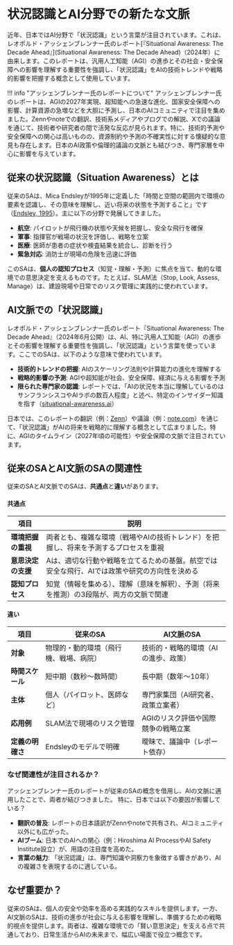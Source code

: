 # 状況認識とAI分野での新たな文脈
近年、日本ではAI分野で「状況認識」という言葉が注目されています。これは、レオポルド・アッシェンブレンナー氏のレポート[『Situational Awareness: The Decade Ahead』](Situational Awareness: The Decade Ahead)（2024年）に由来します。このレポートは、汎用人工知能（AGI）の進歩とその社会・安全保障への影響を理解する重要性を強調し、「状況認識」をAIの技術トレンドや戦略的影響を把握する概念として使用しています。

!!! info "アッシェンブレンナー氏のレポートについて"
    アッシェンブレンナー氏のレポートは、AGIの2027年実現、超知能への急速な進化、国家安全保障への影響、計算資源の急増などを大胆に予測し、日本のAIコミュニティで注目を集めました。Zennやnoteでの翻訳、技術系メディアやブログでの解説、Xでの議論を通じて、技術者や研究者の間で活発な反応が見られます。特に、技術的予測や安全保障への関心は高いものの、資源制約や予測の不確実性に対する懐疑的な意見も存在します。日本のAI政策や倫理的議論の文脈とも結びつき、専門家層を中心に影響を与えています。

## 従来の状況認識（Situation Awareness）とは
従来のSAは、Mica Endsleyが1995年に定義した「時間と空間の範囲内で環境の要素を認識し、その意味を理解し、近い将来の状態を予測すること」です（[Endsley, 1995](https://journals.sagepub.com/doi/10.1518/001872095779049543)）。主に以下の分野で発展してきました。

- **航空**: パイロットが飛行機の状態や天候を把握し、安全な飛行を確保
- **軍事**: 指揮官が戦場の状況を評価し、戦略を立案
- **医療**: 医師が患者の症状や検査結果を統合し、診断を行う
- **緊急対応**: 消防士が現場の危険を迅速に評価

このSAは、**個人の認知プロセス**（知覚・理解・予測）に焦点を当て、動的な環境での意思決定を支えるものです。たとえば、SLAM法（Stop, Look, Assess, Manage）は、建設現場や日常でのリスク管理に実践的に使われています。

## AI文脈での「状況認識」
レオポルド・アッシェンブレンナー氏のレポート『Situational Awareness: The Decade Ahead』（2024年6月公開）は、AI、特に汎用人工知能（AGI）の進歩とその影響を理解する重要性を強調し、「状況認識」という言葉を使っています。ここでのSAは、以下のような意味で使われています。

- **技術的トレンドの把握**: AIのスケーリング法則や計算能力の進化を理解する
- **戦略的影響の予測**: AGIや超知能が社会、安全保障、経済に与える影響を予測
- **限られた専門家の認識**: レポートでは、「AIの状況を本当に理解しているのはサンフランシスコやAIラボの数百人程度」と述べ、特定のインサイダー知識を指す（[situational-awareness.ai](https://situational-awareness.ai/)）

日本では、このレポートの翻訳（例：[Zenn](https://zenn.dev/ken_okabe/books/situational-awareness)）や議論（例：[note.com](https://note.com/martins_day/n/nb311fbf4860f)）を通じて、「状況認識」がAIの将来を戦略的に理解する概念として広まりました。特に、AGIのタイムライン（2027年頃の可能性）や安全保障の文脈で注目されています。

## 従来のSAとAI文脈のSAの関連性
従来のSAとAI文脈でのSAは、**共通点**と**違い**があります。

#### 共通点
|**項目**|**説明**|
|---|---|
|**環境把握の重視**|両者とも、複雑な環境（戦場やAIの技術トレンド）を把握し、将来を予測するプロセスを重視|
|**意思決定の支援**|Aは、適切な行動や戦略を立てるための基盤。航空では安全な飛行、AIでは政策や研究の方向性を決める|
|**認知プロセス**|知覚（情報を集める）、理解（意味を解釈）、予測（将来を推測）の3段階が、両方の文脈で関連|

#### 違い
| **項目**             | **従来のSA**                              | **AI文脈のSA**                            |
|----------------------|------------------------------------------|------------------------------------------|
| **対象**            | 物理的・動的環境（飛行機、戦場、病院）    | 技術的・戦略的環境（AIの進歩、政策）      |
| **時間スケール**    | 短中期（数秒～数時間）                   | 長中期（数年～10年）                     |
| **主体**            | 個人（パイロット、医師など）              | 専門家集団（AI研究者、政策立案者）       |
| **応用例**          | SLAM法で現場のリスク管理                 | AGIのリスク評価や国際競争の戦略立案       |
| **定義の明確さ**    | Endsleyのモデルで明確                    | 曖昧で、議論中（レポート依存）           |

### なぜ関連性が注目されるか？
アッシェンブレンナー氏のレポートが従来のSAの概念を借用し、AIの文脈に適用したことで、両者が結びつきました。
特に、日本では以下の要因が影響している？

- **翻訳の普及**: レポートの日本語訳がZennやnoteで共有され、AIコミュニティ以外にも広がった。
- **AIブーム**: 日本でのAIへの関心（例：Hiroshima AI ProcessやAI Safety Institute設立）が、用語の注目度を高めた。
- **言葉の魅力**: 「状況認識」は、専門知識や洞察力を象徴する響きがあり、AIの複雑さを表現するのに適している。



## なぜ重要か？
従来のSAは、個人の安全や効率を高める実践的なスキルを提供します。一方、AI文脈のSAは、技術の進歩が社会に与える影響を理解し、準備するための戦略的視点を提供します。両者は、複雑な環境での「賢い意思決定」を支える点で共通しており、日常生活からAIの未来まで、幅広い場面で役立つ概念です。